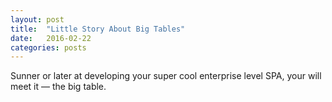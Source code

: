 ```yaml
---
layout: post
title:  "Little Story About Big Tables"
date:   2016-02-22
categories: posts
---
```


Sunner or later at developing your super cool enterprise level SPA, your will meet it — the big table.

<!--more-->

<div>
<!-- <iframe class="" id="" src="http://jsbin.com/gusecep/2/edit?js,output" style="border: 1px solid rgb(170, 170, 170); width: 100%; min-height: 600px; height: 38px;"></iframe> -->
</div>


